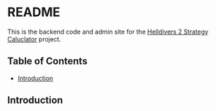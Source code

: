 # README

This is the backend code and admin site for the [Helldivers 2 Strategy Caluclator](https://github.com/AndresRabbione/h2-strategy-calc) project.

## Table of Contents

- [Introduction](#introduction)

## Introduction
